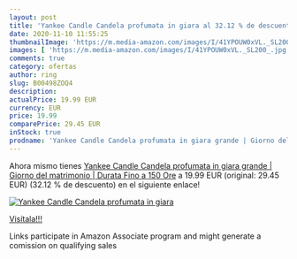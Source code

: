 ```yaml
---
layout: post
title: 'Yankee Candle Candela profumata in giara al 32.12 % de descuento'
date: 2020-11-10 11:55:25
thumbnailImage: 'https://m.media-amazon.com/images/I/41YPOUW0xVL._SL200_.jpg'
images: [ 'https://m.media-amazon.com/images/I/41YPOUW0xVL._SL200_.jpg' ]
comments: true
category: ofertas
author: ring
slug: B00498ZOQ4
description:
actualPrice: 19.99 EUR
currency: EUR
price: 19.99
comparePrice: 29.45 EUR
inStock: true
prodname: 'Yankee Candle Candela profumata in giara grande | Giorno del matrimonio | Durata Fino a 150 Ore'
---
```


Ahora mismo tienes [Yankee Candle Candela profumata in giara grande | Giorno del matrimonio | Durata Fino a 150 Ore](https://www.amazon.it/dp/B00498ZOQ4/?tag=tolees00-21) a 19.99 EUR (original: 29.45 EUR) (32.12 %  de descuento) en el siguiente enlace!

[![Yankee Candle Candela profumata in giara](https://m.media-amazon.com/images/I/41YPOUW0xVL._SL200_.jpg)](https://www.amazon.it/dp/B00498ZOQ4/?tag=tolees00-21)

[Visítala!!!](https://www.amazon.it/dp/B00498ZOQ4/?tag=tolees00-21)

Links participate in Amazon Associate program and might generate a comission on qualifying sales
